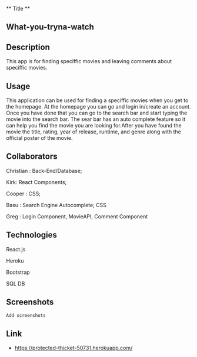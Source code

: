 ** Title **
## What-you-tryna-watch ##


## Description
This app is for finding speciffic movies and leaving comments about speciffic movies.

## Usage
This application can be used for finding a speciffic movies when you get to the homepage. At the homepage you can go and 
login in/create an account. Once you have done that you can go to the search bar and start typing the movie into the
search bar. The sear bar has an auto complete feature so it can help you find the movie you are looking for.After you
have found the movie the title, rating, year of release, runtime, and genre along with the official poster of the movie. 


## Collaborators

Christian : Back-End/Database;

Kirk: React Components;

Cooper : CSS;

Basu : Search Engine Autocomplete; CSS

Greg : Login Component, MovieAPI, Comment Component

## Technologies
React.js

Heroku

Bootstrap

SQL DB



## Screenshots 
    Add screenshots 



## Link
- https://protected-thicket-50731.herokuapp.com/

